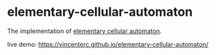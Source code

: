 # elementary-cellular-automaton

The implementation of [elementary cellular automaton][].

live demo: https://vincenterc.github.io/elementary-cellular-automaton/

[elementary cellular automaton]:http://mathworld.wolfram.com/ElementaryCellularAutomaton.html
